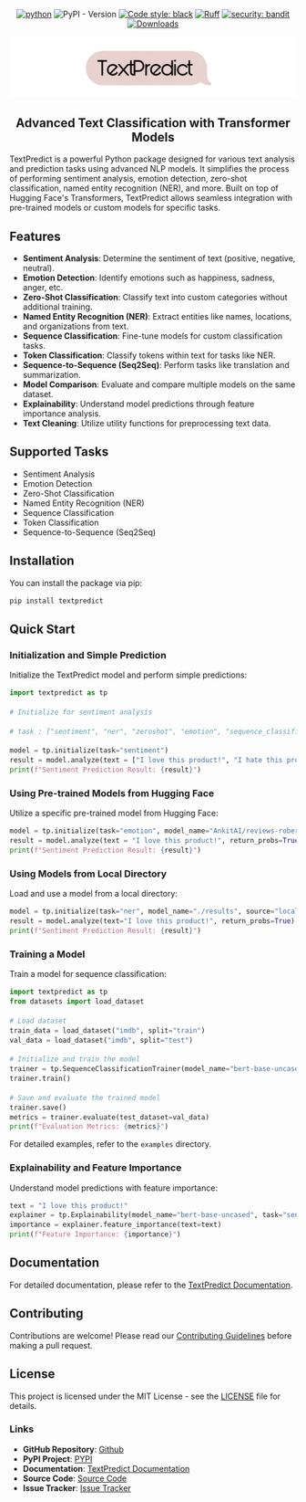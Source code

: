 <div align="center">

[![python](https://img.shields.io/badge/Python-3.9|3.10|3.11|3.12|3.13-3776AB.svg?style=flat&logo=python&logoColor=white)](https://www.python.org) ![PyPI - Version](https://img.shields.io/pypi/v/sentimentpredictor) [![Code style: black](https://img.shields.io/badge/code%20style-black-000000.svg)](https://github.com/psf/black) [![Ruff](https://img.shields.io/endpoint?url=https://raw.githubusercontent.com/astral-sh/ruff/main/assets/badge/v2.json)](https://github.com/astral-sh/ruff) [![security: bandit](https://img.shields.io/badge/security-bandit-yellow.svg)](https://github.com/PyCQA/bandit) [![Downloads](https://static.pepy.tech/badge/textpredict)](https://pepy.tech/project/textpredict)


![TextPredict Logo](https://raw.githubusercontent.com/ankit-aglawe/textpredict/main/assets/logo.png)

## Advanced Text Classification with Transformer Models
</div>
TextPredict is a powerful Python package designed for various text analysis and prediction tasks using advanced NLP models. It simplifies the process of performing sentiment analysis, emotion detection, zero-shot classification, named entity recognition (NER), and more. Built on top of Hugging Face's Transformers, TextPredict allows seamless integration with pre-trained models or custom models for specific tasks.

## Features

- **Sentiment Analysis**: Determine the sentiment of text (positive, negative, neutral).
- **Emotion Detection**: Identify emotions such as happiness, sadness, anger, etc.
- **Zero-Shot Classification**: Classify text into custom categories without additional training.
- **Named Entity Recognition (NER)**: Extract entities like names, locations, and organizations from text.
- **Sequence Classification**: Fine-tune models for custom classification tasks.
- **Token Classification**: Classify tokens within text for tasks like NER.
- **Sequence-to-Sequence (Seq2Seq)**: Perform tasks like translation and summarization.
- **Model Comparison**: Evaluate and compare multiple models on the same dataset.
- **Explainability**: Understand model predictions through feature importance analysis.
- **Text Cleaning**: Utilize utility functions for preprocessing text data.

## Supported Tasks

- Sentiment Analysis
- Emotion Detection
- Zero-Shot Classification
- Named Entity Recognition (NER)
- Sequence Classification
- Token Classification
- Sequence-to-Sequence (Seq2Seq)

## Installation

You can install the package via pip:

```sh
pip install textpredict
```

## Quick Start

### Initialization and Simple Prediction

Initialize the TextPredict model and perform simple predictions:

```python
import textpredict as tp

# Initialize for sentiment analysis

# task : ["sentiment", "ner", "zeroshot", "emotion", "sequence_classification", "token_classification", "seq2seq" etc]

model = tp.initialize(task="sentiment") 
result = model.analyze(text = ["I love this product!", "I hate this product!"], return_probs=False)
print(f"Sentiment Prediction Result: {result}")
```

### Using Pre-trained Models from Hugging Face

Utilize a specific pre-trained model from Hugging Face:

```python
model = tp.initialize(task="emotion", model_name="AnkitAI/reviews-roberta-base-sentiment-analysis", source="huggingface")
result = model.analyze(text = "I love this product!", return_probs=True)
print(f"Sentiment Prediction Result: {result}")
```

### Using Models from Local Directory

Load and use a model from a local directory:

```python
model = tp.initialize(task="ner", model_name="./results", source="local")
result = model.analyze(text="I love this product!", return_probs=True)
print(f"Sentiment Prediction Result: {result}")
```

### Training a Model

Train a model for sequence classification:

```python
import textpredict as tp
from datasets import load_dataset

# Load dataset
train_data = load_dataset("imdb", split="train")
val_data = load_dataset("imdb", split="test")

# Initialize and train the model
trainer = tp.SequenceClassificationTrainer(model_name="bert-base-uncased", output_dir="./results", train_dataset=train_data, val_dataset=val_data)
trainer.train()

# Save and evaluate the trained model
trainer.save()
metrics = trainer.evaluate(test_dataset=val_data)
print(f"Evaluation Metrics: {metrics}")
```

For detailed examples, refer to the `examples` directory.

### Explainability and Feature Importance

Understand model predictions with feature importance:

```python
text = "I love this product!"
explainer = tp.Explainability(model_name="bert-base-uncased", task="sentiment", device="cpu")
importance = explainer.feature_importance(text=text)
print(f"Feature Importance: {importance}")
```

## Documentation

For detailed documentation, please refer to the [TextPredict Documentation](#).

## Contributing

Contributions are welcome! Please read our [Contributing Guidelines](CONTRIBUTING.md) before making a pull request.

## License

This project is licensed under the MIT License - see the [LICENSE](LICENSE) file for details.

### Links

- **GitHub Repository**: [Github](https://github.com/ankit-aglawe/textpredict)
- **PyPI Project**: [PYPI](https://pypi.org/project/textpredict/)
- **Documentation**: [TextPredict Documentation](https://ankit-aglawe.github.io/textpredict/)
- **Source Code**: [Source Code](https://github.com/ankit-aglawe/sentimentpredictor)
- **Issue Tracker**: [Issue Tracker](https://github.com/ankit-aglawe/sentimentpredictor/issues)


